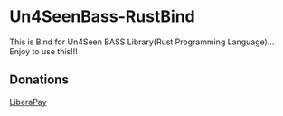 # Un4SeenBass-RustBind
This is Bind for Un4Seen BASS Library(Rust Programming Language)... Enjoy to use this!!!

## Donations

[LiberaPay](https://liberapay.com/RikkoMatsumatoOfficial/donate)
